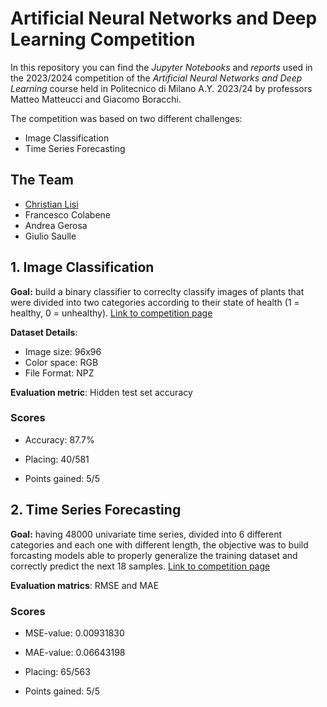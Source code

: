 # Artificial Neural Networks and Deep Learning Competition
In this repository you can find the *Jupyter Notebooks* and *reports* used in the 2023/2024 competition of the *Artificial Neural Networks and Deep Learning* course held in Politecnico di Milano A.Y. 2023/24 by professors Matteo Matteucci and Giacomo Boracchi.

The competition was based on two different challenges:
- Image Classification
- Time Series Forecasting

## The Team
* [Christian Lisi](https://github.com/Belfagor99)
* Francesco Colabene
* Andrea Gerosa
* Giulio Saulle


## 1. Image Classification
**Goal:** build a binary classifier to correclty classify images of plants that were divided into two categories according to their state of health (1 = healthy, 0 = unhealthy).
<a href="https://codalab.lisn.upsaclay.fr/competitions/16245" target="_blank">Link to competition page</a>

**Dataset Details**: 
- Image size: 96x96
- Color space: RGB
- File Format: NPZ

**Evaluation metric**: Hidden test set accuracy

### Scores   

- Accuracy: 87.7%

- Placing: 40/581

- Points gained: 5/5

## 2. Time Series Forecasting
**Goal:** having 48000 univariate time series, divided into 6 different categories and each one with different length, the objective was to build forcasting models able to properly generalize the training dataset and correctly predict the next 18 samples.
<a href="https://codalab.lisn.upsaclay.fr/competitions/16514" target="_blank">Link to competition page</a>

**Evaluation matrics**: RMSE and MAE  

### Scores

- MSE-value: 0.00931830

- MAE-value: 0.06643198

- Placing: 65/563

- Points gained: 5/5
